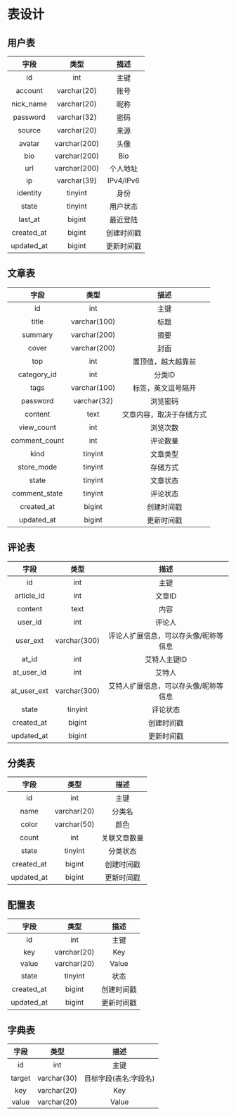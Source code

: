 # 表设计

## 用户表

| 字段            | 类型          | 描述  |
| :-------------:|:-------------:|:-----:|
| id             | int           | 主键  |
| account        | varchar(20)   | 账号  |
| nick_name      | varchar(20)   | 昵称  |
| password       | varchar(32)   | 密码  |
| source         | varchar(20)   | 来源  |
| avatar         | varchar(200)  | 头像  |
| bio            | varchar(200)  | Bio  |
| url            | varchar(200)  | 个人地址  |
| ip             | varchar(39)   | IPv4/IPv6  |
| identity       | tinyint       | 身份  |
| state          | tinyint       | 用户状态  |
| last_at        | bigint        | 最近登陆  |
| created_at     | bigint        | 创建时间戳 |
| updated_at     | bigint        | 更新时间戳 |

## 文章表

| 字段            | 类型          | 描述  |
| :-------------:|:-------------:|:-----:|
| id             | int           | 主键  |
| title          | varchar(100)  | 标题  |
| summary        | varchar(200)  | 摘要  |
| cover          | varchar(200)  | 封面  |
| top            | int           | 置顶值，越大越靠前  |
| category_id    | int           | 分类ID  |
| tags           | varchar(100)  | 标签，英文逗号隔开  |
| password       | varchar(32)  | 浏览密码  |
| content        | text          | 文章内容，取决于存储方式  |
| view_count     | int           | 浏览次数 |
| comment_count  | int           | 评论数量 |
| kind           | tinyint       | 文章类型 |
| store_mode     | tinyint       | 存储方式 |
| state          | tinyint       | 文章状态 |
| comment_state  | tinyint       | 评论状态 |
| created_at     | bigint        | 创建时间戳 |
| updated_at     | bigint        | 更新时间戳 |

## 评论表

| 字段            | 类型          | 描述  |
| :-------------:|:-------------:|:-----:|
| id             | int           | 主键  |
| article_id     | int           | 文章ID |
| content        | text          | 内容   |
| user_id        | int           | 评论人   |
| user_ext       | varchar(300)  | 评论人扩展信息，可以存头像/昵称等信息   |
| at_id          | int           | 艾特人主键ID   |
| at_user_id     | int           | 艾特人   |
| at_user_ext    | varchar(300)  | 艾特人扩展信息，可以存头像/昵称等信息   |
| state          | tinyint       | 评论状态 |
| created_at     | bigint        | 创建时间戳 |
| updated_at     | bigint        | 更新时间戳 |

## 分类表

| 字段            | 类型          | 描述  |
| :-------------:|:-------------:|:-----:|
| id             | int           | 主键  |
| name          | varchar(20)    | 分类名   |
| color         | varchar(50)    | 颜色   |
| count         | int            | 关联文章数量  |
| state          | tinyint       | 分类状态 |
| created_at     | bigint        | 创建时间戳 |
| updated_at     | bigint        | 更新时间戳 |

## 配置表

| 字段            | 类型          | 描述  |
| :-------------:|:-------------:|:-----:|
| id             | int           | 主键  |
| key            | varchar(20)   | Key   |
| value          | varchar(20)   | Value |
| state          | tinyint       | 状态  |
| created_at     | bigint        | 创建时间戳 |
| updated_at     | bigint        | 更新时间戳 |

## 字典表

| 字段            | 类型          | 描述  |
| :-------------:|:-------------:|:-----:|
| id             | int           | 主键  |
| target         | varchar(30)   | 目标字段(表名:字段名)  |
| key            | varchar(20)   | Key   |
| value          | varchar(20)   | Value |
